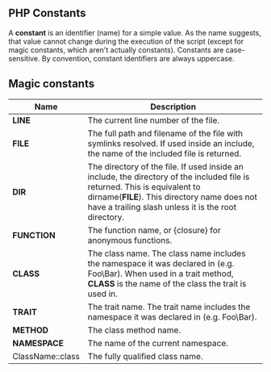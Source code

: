 ## PHP Constants ##

A **constant** is an identifier (name) for a simple value. As the name suggests, that value cannot change during the execution of the script (except for magic constants, which aren't actually constants). Constants are case-sensitive. By convention, constant identifiers are always uppercase.

## Magic constants ##

|   Name         |                                    Description                                  |
|----------------|---------------------------------------------------------------------------------|
|__LINE__|The current line number of the file.|
|__FILE__|The full path and filename of the file with symlinks resolved. If used inside an include, the name of the included file is returned.|
|__DIR__|	The directory of the file. If used inside an include, the directory of the included file is returned. This is equivalent to dirname(__FILE__). This directory name does not have a trailing slash unless it is the root directory.|
|__FUNCTION__|The function name, or {closure} for anonymous functions.|
|__CLASS__|	The class name. The class name includes the namespace it was declared in (e.g. Foo\Bar). When used in a trait method, __CLASS__ is the name of the class the trait is used in.|
|__TRAIT__|The trait name. The trait name includes the namespace it was declared in (e.g. Foo\Bar).|
|__METHOD__|The class method name.|
|__NAMESPACE__|	The name of the current namespace.|
|ClassName::class|The fully qualified class name.|